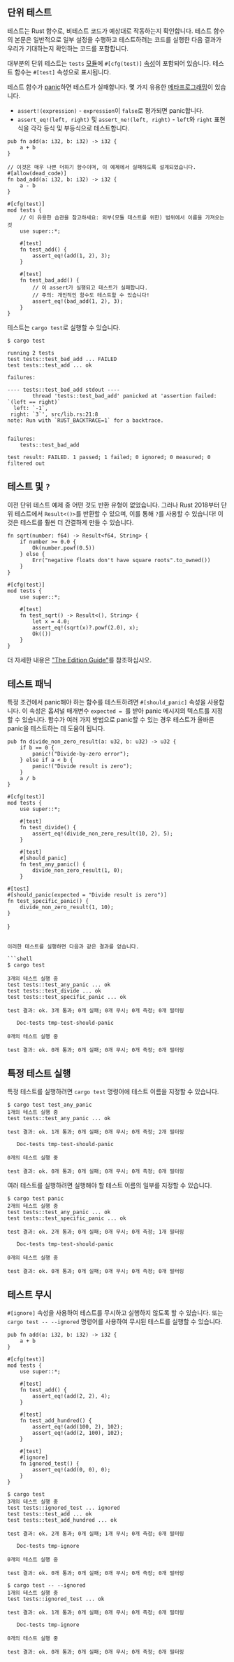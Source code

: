 ## 단위 테스트

테스트는 Rust 함수로, 비테스트 코드가 예상대로 작동하는지 확인합니다.
테스트 함수의 본문은 일반적으로 일부 설정을 수행하고 테스트하려는 코드를 실행한 다음 결과가 우리가 기대하는지 확인하는 코드를 포함합니다.

대부분의 단위 테스트는 `tests` [모듈][mod]에 `#[cfg(test)]` [속성][attribute]이 포함되어 있습니다.
테스트 함수는 `#[test]` 속성으로 표시됩니다.

테스트 함수가 [panic][panic]하면 테스트가 실패합니다. 몇 가지 유용한 [메타프로그래밍][macros]이 있습니다.

* `assert!(expression)` - `expression`이 `false`로 평가되면 panic합니다.
* `assert_eq!(left, right)` 및 `assert_ne!(left, right)` - `left`와 `right` 표현식을 각각 등식 및 부등식으로 테스트합니다.

```rust,ignore
pub fn add(a: i32, b: i32) -> i32 {
    a + b
}

// 이것은 매우 나쁜 더하기 함수이며, 이 예제에서 실패하도록 설계되었습니다.
#[allow(dead_code)]
fn bad_add(a: i32, b: i32) -> i32 {
    a - b
}

#[cfg(test)]
mod tests {
    // 이 유용한 습관을 참고하세요: 외부(모듈 테스트를 위한) 범위에서 이름을 가져오는 것
    use super::*;

    #[test]
    fn test_add() {
        assert_eq!(add(1, 2), 3);
    }

    #[test]
    fn test_bad_add() {
        // 이 assert가 실행되고 테스트가 실패합니다.
        // 주의: 개인적인 함수도 테스트할 수 있습니다!
        assert_eq!(bad_add(1, 2), 3);
    }
}
```

테스트는 `cargo test`로 실행할 수 있습니다.

```shell
$ cargo test

running 2 tests
test tests::test_bad_add ... FAILED
test tests::test_add ... ok

failures:

---- tests::test_bad_add stdout ----
        thread 'tests::test_bad_add' panicked at 'assertion failed: `(left == right)`
  left: `-1`,
 right: `3`', src/lib.rs:21:8
note: Run with `RUST_BACKTRACE=1` for a backtrace.


failures:
    tests::test_bad_add

test result: FAILED. 1 passed; 1 failed; 0 ignored; 0 measured; 0 filtered out
```

## 테스트 및 `?`

이전 단위 테스트 예제 중 어떤 것도 반환 유형이 없었습니다. 그러나 Rust 2018부터 단위 테스트에서 `Result<()>`를 반환할 수 있으며, 이를 통해 `?`를 사용할 수 있습니다! 이것은 테스트를 훨씬 더 간결하게 만들 수 있습니다.

```rust,editable
fn sqrt(number: f64) -> Result<f64, String> {
    if number >= 0.0 {
        Ok(number.powf(0.5))
    } else {
        Err("negative floats don't have square roots".to_owned())
    }
}

#[cfg(test)]
mod tests {
    use super::*;

    #[test]
    fn test_sqrt() -> Result<(), String> {
        let x = 4.0;
        assert_eq!(sqrt(x)?.powf(2.0), x);
        Ok(())
    }
}
```

더 자세한 내용은 ["The Edition Guide"][editionguide]를 참조하십시오.

## 테스트 패닉

특정 조건에서 panic해야 하는 함수를 테스트하려면 `#[should_panic]` 속성을 사용합니다. 이 속성은 옵셔널 매개변수 `expected = `를 받아 panic 메시지의 텍스트를 지정할 수 있습니다. 함수가 여러 가지 방법으로 panic할 수 있는 경우 테스트가 올바른 panic을 테스트하는 데 도움이 됩니다.

```rust,ignore
pub fn divide_non_zero_result(a: u32, b: u32) -> u32 {
    if b == 0 {
        panic!("Divide-by-zero error");
    } else if a < b {
        panic!("Divide result is zero");
    }
    a / b
}

#[cfg(test)]
mod tests {
    use super::*;

    #[test]
    fn test_divide() {
        assert_eq!(divide_non_zero_result(10, 2), 5);
    }

    #[test]
    #[should_panic]
    fn test_any_panic() {
        divide_non_zero_result(1, 0);
    }

```

    #[test]
    #[should_panic(expected = "Divide result is zero")]
    fn test_specific_panic() {
        divide_non_zero_result(1, 10);
    }
}
```

이러한 테스트를 실행하면 다음과 같은 결과를 얻습니다.

```shell
$ cargo test

3개의 테스트 실행 중
test tests::test_any_panic ... ok
test tests::test_divide ... ok
test tests::test_specific_panic ... ok

test 결과: ok. 3개 통과; 0개 실패; 0개 무시; 0개 측정; 0개 필터링

   Doc-tests tmp-test-should-panic

0개의 테스트 실행 중

test 결과: ok. 0개 통과; 0개 실패; 0개 무시; 0개 측정; 0개 필터링
```

## 특정 테스트 실행

특정 테스트를 실행하려면 `cargo test` 명령어에 테스트 이름을 지정할 수 있습니다.

```shell
$ cargo test test_any_panic
1개의 테스트 실행 중
test tests::test_any_panic ... ok

test 결과: ok. 1개 통과; 0개 실패; 0개 무시; 0개 측정; 2개 필터링

   Doc-tests tmp-test-should-panic

0개의 테스트 실행 중

test 결과: ok. 0개 통과; 0개 실패; 0개 무시; 0개 측정; 0개 필터링
```

여러 테스트를 실행하려면 실행해야 할 테스트 이름의 일부를 지정할 수 있습니다.

```shell
$ cargo test panic
2개의 테스트 실행 중
test tests::test_any_panic ... ok
test tests::test_specific_panic ... ok

test 결과: ok. 2개 통과; 0개 실패; 0개 무시; 0개 측정; 1개 필터링

   Doc-tests tmp-test-should-panic

0개의 테스트 실행 중

test 결과: ok. 0개 통과; 0개 실패; 0개 무시; 0개 측정; 0개 필터링
```

## 테스트 무시

`#[ignore]` 속성을 사용하여 테스트를 무시하고 실행하지 않도록 할 수 있습니다. 또는 `cargo test -- --ignored` 명령어를 사용하여 무시된 테스트를 실행할 수 있습니다.

```rust,ignore
pub fn add(a: i32, b: i32) -> i32 {
    a + b
}

#[cfg(test)]
mod tests {
    use super::*;

    #[test]
    fn test_add() {
        assert_eq!(add(2, 2), 4);
    }

    #[test]
    fn test_add_hundred() {
        assert_eq!(add(100, 2), 102);
        assert_eq!(add(2, 100), 102);
    }

    #[test]
    #[ignore]
    fn ignored_test() {
        assert_eq!(add(0, 0), 0);
    }
}
```

```shell
$ cargo test
3개의 테스트 실행 중
test tests::ignored_test ... ignored
test tests::test_add ... ok
test tests::test_add_hundred ... ok

test 결과: ok. 2개 통과; 0개 실패; 1개 무시; 0개 측정; 0개 필터링

   Doc-tests tmp-ignore

0개의 테스트 실행 중

test 결과: ok. 0개 통과; 0개 실패; 0개 무시; 0개 측정; 0개 필터링

$ cargo test -- --ignored
1개의 테스트 실행 중
test tests::ignored_test ... ok

test 결과: ok. 1개 통과; 0개 실패; 0개 무시; 0개 측정; 0개 필터링

   Doc-tests tmp-ignore

0개의 테스트 실행 중

test 결과: ok. 0개 통과; 0개 실패; 0개 무시; 0개 측정; 0개 필터링
```

[attribute]: ../attribute.md
[panic]: ../std/panic.md
[macros]: ../macros.md
[mod]: ../mod.md
[editionguide]: https://doc.rust-lang.org/edition-guide/rust-2018/error-handling-and-panics/question-mark-in-main-and-tests.html

